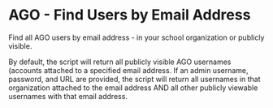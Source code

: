 # AGO - Find Users by Email Address
Find all AGO users by email address - in your school organization or publicly visible.

By default, the script will return all publicly visible AGO usernames (accounts attached to a specified email address. If an admin username, password, and URL are provided, the script will return all usernames in that organization attached to the email address AND all other publicly viewable usernames with that email address.
